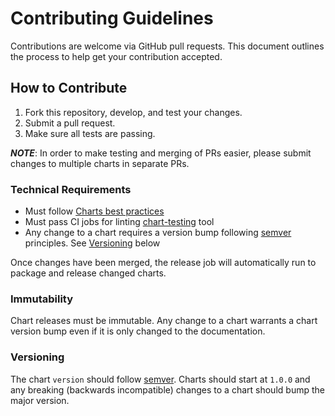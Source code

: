 # Contributing Guidelines

Contributions are welcome via GitHub pull requests. This document outlines the process to help get your contribution accepted.

## How to Contribute

1. Fork this repository, develop, and test your changes.
2. Submit a pull request.
3. Make sure all tests are passing.

***NOTE***: In order to make testing and merging of PRs easier, please submit changes to multiple charts in separate PRs.

### Technical Requirements

* Must follow [Charts best practices](https://helm.sh/docs/topics/chart_best_practices/)
* Must pass CI jobs for linting [chart-testing](https://github.com/helm/chart-testing) tool
* Any change to a chart requires a version bump following [semver](https://semver.org/) principles. See [Versioning](#versioning) below

Once changes have been merged, the release job will automatically run to package and release changed charts.

### Immutability

Chart releases must be immutable. Any change to a chart warrants a chart version bump even if it is only changed to the documentation.

### Versioning

The chart `version` should follow [semver](https://semver.org/).
Charts should start at `1.0.0` and any breaking (backwards incompatible) changes to a chart should bump the major version.
